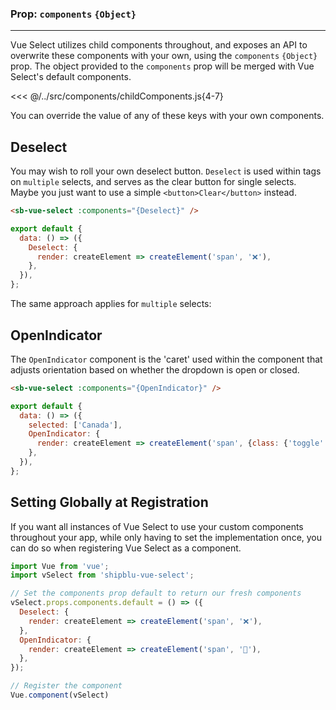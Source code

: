 ### Prop: `components` `{Object}`
---

Vue Select utilizes child components throughout, and exposes an API to overwrite these components 
with your own, using the `components` `{Object}` prop. The object provided to the `components` prop 
will be merged with Vue Select's default components. 
                   
<<< @/../src/components/childComponents.js{4-7}

You can override the value of any of these keys with your own components.

## Deselect <Badge text="v3.1.0+" />

You may wish to roll your own deselect button. `Deselect` is used within tags on 
`multiple` selects, and serves as the clear button for single selects. Maybe you just want to use
a simple `<button>Clear</button>` instead.

```html
<sb-vue-select :components="{Deselect}" />
``` 

```js
export default {
  data: () => ({
    Deselect: {
      render: createElement => createElement('span', '❌'),
    },
  }),
};
```

  <ClearButtonOverride />

The same approach applies for `multiple` selects:

<MultipleClearButtonOverride />

## OpenIndicator  <Badge text="v3.1.0+" />

The `OpenIndicator` component is the 'caret' used within the component that adjusts orientation
based on whether the dropdown is open or closed.

```html
<sb-vue-select :components="{OpenIndicator}" />
```
```js
export default {
  data: () => ({
    selected: ['Canada'],
    OpenIndicator: {
      render: createElement => createElement('span', {class: {'toggle': true}}),
    },
  }),
};
```

<OpenIndicatorOverride />

## Setting Globally at Registration

If you want all instances of Vue Select to use your custom components throughout your app, while
only having to set the implementation once, you can do so when registering Vue Select as a component.

```js
import Vue from 'vue';
import vSelect from 'shipblu-vue-select';

// Set the components prop default to return our fresh components 
vSelect.props.components.default = () => ({
  Deselect: {
    render: createElement => createElement('span', '❌'),
  },
  OpenIndicator: {
    render: createElement => createElement('span', '🔽'),
  },
});

// Register the component
Vue.component(vSelect)
```

<CustomComponentRegistration />

